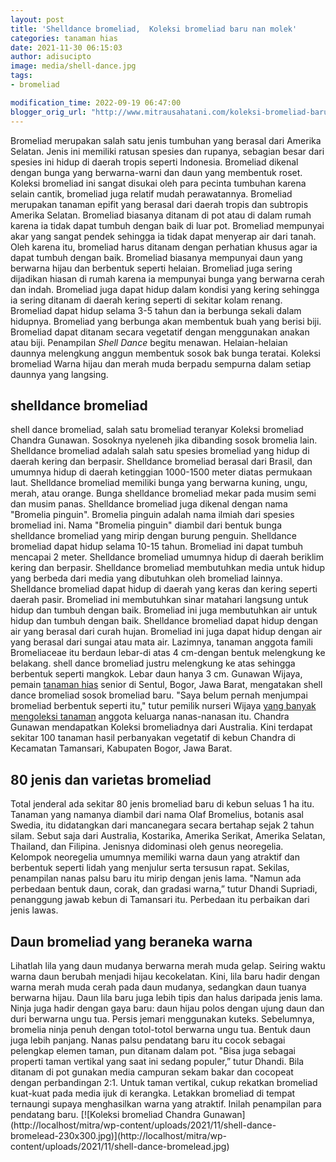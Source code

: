 ```yaml
---
layout: post
title: 'Shelldance bromeliad,  Koleksi bromeliad baru nan molek'
categories: tanaman hias
date: 2021-11-30 06:15:03
author: adisucipto
image: media/shell-dance.jpg
tags:
- bromeliad

modification_time: 2022-09-19 06:47:00
blogger_orig_url: "http://www.mitrausahatani.com/koleksi-bromeliad-baru-nan-molek.html"
---
```


Bromeliad merupakan salah satu jenis tumbuhan yang berasal dari Amerika
Selatan. Jenis ini memiliki ratusan spesies dan rupanya, sebagian besar dari
spesies ini hidup di daerah tropis seperti Indonesia. Bromeliad dikenal dengan
bunga yang berwarna-warni dan daun yang membentuk roset. Koleksi bromeliad ini
sangat disukai oleh para pecinta tumbuhan karena selain cantik, bromeliad juga
relatif mudah perawatannya. Bromeliad merupakan tanaman epifit yang berasal
dari daerah tropis dan subtropis Amerika Selatan. Bromeliad biasanya ditanam
di pot atau di dalam rumah karena ia tidak dapat tumbuh dengan baik di luar
pot. Bromeliad mempunyai akar yang sangat pendek sehingga ia tidak dapat
menyerap air dari tanah. Oleh karena itu, bromeliad harus ditanam dengan
perhatian khusus agar ia dapat tumbuh dengan baik. Bromeliad biasanya
mempunyai daun yang berwarna hijau dan berbentuk seperti helaian. Bromeliad
juga sering dijadikan hiasan di rumah karena ia mempunyai bunga yang berwarna
cerah dan indah. Bromeliad juga dapat hidup dalam kondisi yang kering sehingga
ia sering ditanam di daerah kering seperti di sekitar kolam renang. Bromeliad
dapat hidup selama 3-5 tahun dan ia berbunga sekali dalam hidupnya. Bromeliad
yang berbunga akan membentuk buah yang berisi biji. Bromeliad dapat ditanam
secara vegetatif dengan menggunakan anakan atau biji. Penampilan _Shell Dance_
begitu menawan. Helaian-helaian daunnya melengkung anggun membentuk sosok bak
bunga teratai. Koleksi bromeliad Warna hijau dan merah muda berpadu sempurna
dalam setiap daunnya yang langsing.

## shelldance bromeliad

shell dance bromeliad, salah satu bromeliad teranyar Koleksi bromeliad Chandra
Gunawan. Sosoknya nyeleneh jika dibanding sosok bromelia lain. Shelldance
bromeliad adalah salah satu spesies bromeliad yang hidup di daerah kering dan
berpasir. Shelldance bromeliad berasal dari Brasil, dan umumnya hidup di
daerah ketinggian 1000-1500 meter diatas permukaan laut. Shelldance bromeliad
memiliki bunga yang berwarna kuning, ungu, merah, atau orange. Bunga
shelldance bromeliad mekar pada musim semi dan musim panas. Shelldance
bromeliad juga dikenal dengan nama "Bromelia pinguin". Bromelia pinguin adalah
nama ilmiah dari spesies bromeliad ini. Nama "Bromelia pinguin" diambil dari
bentuk bunga shelldance bromeliad yang mirip dengan burung penguin. Shelldance
bromeliad dapat hidup selama 10-15 tahun. Bromeliad ini dapat tumbuh mencapai
2 meter. Shelldance bromeliad umumnya hidup di daerah beriklim kering dan
berpasir. Shelldance bromeliad membutuhkan media untuk hidup yang berbeda dari
media yang dibutuhkan oleh bromeliad lainnya. Shelldance bromeliad dapat hidup
di daerah yang keras dan kering seperti daerah pasir. Bromeliad ini
membutuhkan sinar matahari langsung untuk hidup dan tumbuh dengan baik.
Bromeliad ini juga membutuhkan air untuk hidup dan tumbuh dengan baik.
Shelldance bromeliad dapat hidup dengan air yang berasal dari curah hujan.
Bromeliad ini juga dapat hidup dengan air yang berasal dari sungai atau mata
air. Lazimnya, tanaman anggota famili Bromeliaceae itu berdaun lebar-di atas 4
cm-dengan bentuk melengkung ke belakang. shell dance bromeliad justru
melengkung ke atas sehingga berbentuk seperti mangkok. Lebar daun hanya 3 cm.
Gunawan Wijaya, pemain [tanaman hias](https://www.mitrausahatani.com/tanaman-hias
"tanaman hias") senior di Sentul, Bogor, Jawa Barat, mengatakan shell dance
bromeliad sosok bromeliad baru. "Saya belum pernah menjumpai bromeliad
berbentuk seperti itu," tutur pemilik nurseri Wijaya [yang banyak mengoleksi
tanaman](https://www.mitrausahatani.com/anda-sibuk-pilih-taman-saja-bromelia.html)
anggota keluarga nanas-nanasan itu. Chandra Gunawan mendapatkan Koleksi
bromeliadnya dari Australia. Kini terdapat sekitar 100 tanaman hasil
perbanyakan vegetatif di kebun Chandra di Kecamatan Tamansari, Kabupaten
Bogor, Jawa Barat.

## 80 jenis dan varietas bromeliad

Total jenderal ada sekitar 80 jenis bromeliad baru di kebun seluas 1 ha itu.
Tanaman yang namanya diambil dari nama Olaf Bromelius, botanis asal Swedia,
itu didatangkan dari mancanegara secara bertahap sejak 2 tahun silam. Sebut
saja dari Australia, Kostarika, Amerika Serikat, Amerika Selatan, Thailand,
dan Filipina. Jenisnya didominasi oleh genus neoregelia. Kelompok neoregelia
umumnya memiliki warna daun yang atraktif dan berbentuk seperti lidah yang
menjulur serta tersusun rapat. Sekilas, penampilan nanas palsu baru itu mirip
dengan jenis lama. "Namun ada perbedaan bentuk daun, corak, dan gradasi
warna,” tutur Dhandi Supriadi, penanggung jawab kebun di Tamansari itu.
Perbedaan itu perbaikan dari jenis lawas.

## Daun bromeliad yang beraneka warna

Lihatlah lila yang daun mudanya berwarna merah muda gelap. Seiring waktu warna
daun berubah menjadi hijau kecokelatan. Kini, lila baru hadir dengan warna
merah muda cerah pada daun mudanya, sedangkan daun tuanya berwarna hijau. Daun
lila baru juga lebih tipis dan halus daripada jenis lama. Ninja juga hadir
dengan gaya baru: daun hijau polos dengan ujung daun dan duri berwarna ungu
tua. Persis jemari menggunakan kuteks. Sebelumnya, bromelia ninja penuh dengan
totol-totol berwarna ungu tua. Bentuk daun juga lebih panjang. Nanas palsu
pendatang baru itu cocok sebagai pelengkap elemen taman, pun ditanam dalam
pot. "Bisa juga sebagai properti taman vertikal yang saat ini sedang populer,”
tutur Dhandi. Bila ditanam di pot gunakan media campuran sekam bakar dan
cocopeat dengan perbandingan 2:1. Untuk taman vertikal, cukup rekatkan
bromeliad kuat-kuat pada media ijuk di kerangka. Letakkan bromeliad di tempat
ternaungi supaya menghasilkan warna yang atraktif. Inilah penampilan para
pendatang baru. [![Koleksi bromeliad Chandra
Gunawan](http://localhost/mitra/wp-content/uploads/2021/11/shell-dance-
bromelead-230x300.jpg)](http://localhost/mitra/wp-
content/uploads/2021/11/shell-dance-bromelead.jpg)


